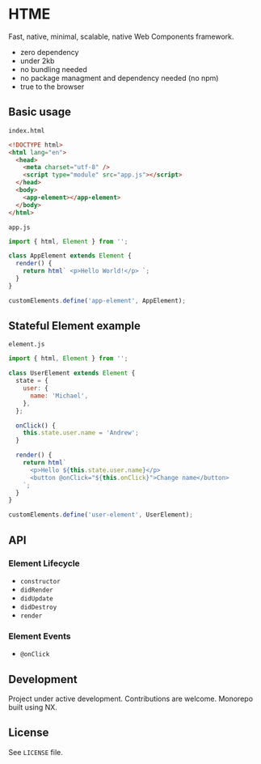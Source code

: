 # HTME

Fast, native, minimal, scalable, native Web Components framework.

- zero dependency
- under 2kb
- no bundling needed
- no package managment and dependency needed (no npm)
- true to the browser

## Basic usage

`index.html`

```html
<!DOCTYPE html>
<html lang="en">
  <head>
    <meta charset="utf-8" />
    <script type="module" src="app.js"></script>
  </head>
  <body>
    <app-element></app-element>
  </body>
</html>
```

`app.js`

```js
import { html, Element } from '';

class AppElement extends Element {
  render() {
    return html` <p>Hello World!</p> `;
  }
}

customElements.define('app-element', AppElement);
```

## Stateful Element example

`element.js`

```js
import { html, Element } from '';

class UserElement extends Element {
  state = {
    user: {
      name: 'Michael',
    },
  };

  onClick() {
    this.state.user.name = 'Andrew';
  }

  render() {
    return html`
      <p>Hello ${this.state.user.name}</p>
      <button @onClick="${this.onClick}">Change name</button>
    `;
  }
}

customElements.define('user-element', UserElement);
```

## API

### Element Lifecycle

- `constructor`
- `didRender`
- `didUpdate`
- `didDestroy`
- `render`

### Element Events

- `@onClick`

## Development

Project under active development. Contributions are welcome. Monorepo built using NX.

## License

See `LICENSE` file.

